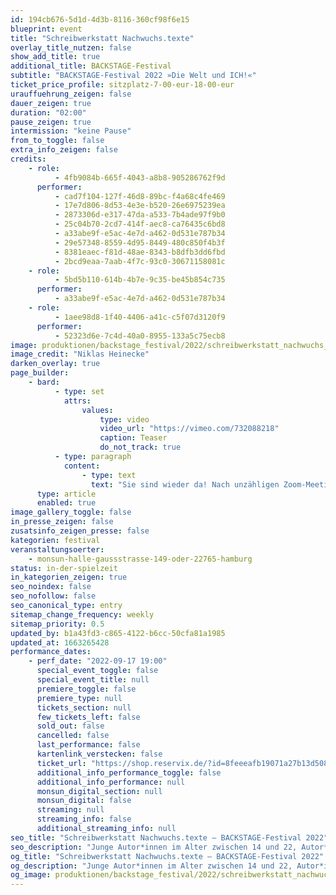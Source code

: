 ```yaml
---
id: 194cb676-5d1d-4d3b-8116-360cf98f6e15
blueprint: event
title: "Schreibwerkstatt Nachwuchs.texte"
overlay_title_nutzen: false
show_add_title: true
additional_title: BACKSTAGE-Festival
subtitle: "BACKSTAGE-Festival 2022 »Die Welt und ICH!«"
ticket_price_profile: sitzplatz-7-00-eur-18-00-eur
urauffuehrung_zeigen: false
dauer_zeigen: true
duration: "02:00"
pause_zeigen: true
intermission: "keine Pause"
from_to_toggle: false
extra_info_zeigen: false
credits:
    - role:
          - 4fb9084b-665f-4043-a8b8-905286762f9d
      performer:
          - cad7f104-127f-46d8-89bc-f4a68c4fe469
          - 17e7d806-8d53-4e3e-b520-26e6975239ea
          - 2873306d-e317-47da-a533-7b4ade97f9b0
          - 25c04b70-2cd7-414f-aec8-ca76435c6bd8
          - a33abe9f-e5ac-4e7d-a462-0d531e787b34
          - 29e57348-8559-4d95-8449-480c850f4b3f
          - 8381eaec-f81d-48ae-8343-b8dfb3dd6fbd
          - 2bcd9eaa-7aab-4f7c-93c0-30671158081c
    - role:
          - 5bd5b110-614b-4b7e-9c35-be45b854c735
      performer:
          - a33abe9f-e5ac-4e7d-a462-0d531e787b34
    - role:
          - 1aee98d8-1f40-4406-a41c-c5f07d3120f9
      performer:
          - 52323d6e-7c4d-40a0-8955-133a5c75ecb8
image: produktionen/backstage_festival/2022/schreibwerkstatt_nachwuchs_texte/schreibwerkstatt_nachwuchs.texte_backstage_01_c_niklas_heinecke.jpeg
image_credit: "Niklas Heinecke"
darken_overlay: true
page_builder:
    - bard:
          - type: set
            attrs:
                values:
                    type: video
                    video_url: "https://vimeo.com/732088218"
                    caption: Teaser
                    do_not_track: true
          - type: paragraph
            content:
                - type: text
                  text: "Sie sind wieder da! Nach unzähligen Zoom-Meetings konnten sie sich in dieser Spielzeit endlich wieder live treffen – hier, im Schauspielhaus. Endlich konnten sie wieder gemeinsam schreiben, miteinander streiten und schweigen und sich gegenseitig zuhören: Junge Autor*innen im Alter zwischen 14 und 22, Autor*innen auf der Suche nach Form, Inhalt und Sound – Autor*innen zwischen hier und da. Und so sind im Schatten des MarmorSaals Texte entstanden, die klingen, die ihre Stimme erheben und die sich zwischen Dada und Techno mit Poesie, Rhythmus und schwarzem Humor auf die Suche nach ihrem ganz eigenen Ausdruck der Welt machen – Texte, die gehört gehören."
      type: article
      enabled: true
image_gallery_toggle: false
in_presse_zeigen: false
zusatsinfo_zeigen_presse: false
kategorien: festival
veranstaltungsoerter:
    - monsun-halle-gaussstrasse-149-oder-22765-hamburg
status: in-der-spielzeit
in_kategorien_zeigen: true
seo_noindex: false
seo_nofollow: false
seo_canonical_type: entry
sitemap_change_frequency: weekly
sitemap_priority: 0.5
updated_by: b1a43fd3-c865-4122-b6cc-50cfa81a1985
updated_at: 1663265428
performance_dates:
    - perf_date: "2022-09-17 19:00"
      special_event_toggle: false
      special_event_title: null
      premiere_toggle: false
      premiere_type: null
      tickets_section: null
      few_tickets_left: false
      sold_out: false
      cancelled: false
      last_performance: false
      kartenlink_verstecken: false
      ticket_url: "https://shop.reservix.de/?id=8feeeafb19071a27b13d5083379d95183e9ab490f2f135faf80b2fecfc1ba00f2aba7ad8945f4a4292549eb86feddc1b&vID=7337&eventGrpID=413347&eventID=1986593"
      additional_info_performance_toggle: false
      additional_info_performance: null
      monsun_digital_section: null
      monsun_digital: false
      streaming: null
      streaming_info: false
      additional_streaming_info: null
seo_title: "Schreibwerkstatt Nachwuchs.texte – BACKSTAGE-Festival 2022"
seo_description: "Junge Autor*innen im Alter zwischen 14 und 22, Autor*innen auf der Suche nach Form, Inhalt und Sound – Autor*innen zwischen hier und da."
og_title: "Schreibwerkstatt Nachwuchs.texte – BACKSTAGE-Festival 2022"
og_description: "Junge Autor*innen im Alter zwischen 14 und 22, Autor*innen auf der Suche nach Form, Inhalt und Sound – Autor*innen zwischen hier und da."
og_image: produktionen/backstage_festival/2022/schreibwerkstatt_nachwuchs_texte/social_media_den_spot_den_ich_crave_backstage_c_christian_bartsch.jpg
---
```

